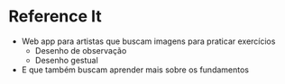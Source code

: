 # Reference It
- Web app para artistas que buscam imagens para praticar exercícios
    - Desenho de observação
    - Desenho gestual
- E que também buscam aprender mais sobre os fundamentos
